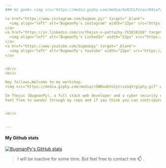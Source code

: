 ```yaml
---
### Hi geeks <img src="https://media.giphy.com/media/hvRJCLFzcasrR4ia7z/giphy.gif" width="25px">

<a href="https://www.instagram.com/bugman_py/" target="_blank">
  <img align="left" alt="BugmanPy's instagram" width="22px" src="https://camo.githubusercontent.com/c9dacf0f25a1489fdbc6c0d2b41cda58b77fa210a13a886d6f99e027adfbd358/68747470733a2f2f6564656e742e6769746875622e696f2f537570657254696e7949636f6e732f696d616765732f7376672f696e7374616772616d2e737667" />
</a>
<a href="https://in.linkedin.com/in/thejus-s-pattazhy-765810169" target="_blank">
  <img align="left" alt="BugmanPy's LinkedIn" width="22px" src="https://camo.githubusercontent.com/c8a9c5b414cd812ad6a97a46c29af67239ddaeae08c41724ff7d945fb4c047e5/68747470733a2f2f6564656e742e6769746875622e696f2f537570657254696e7949636f6e732f696d616765732f7376672f6c696e6b6564696e2e737667" />
</a>
<a href="https://www.youtube.com/bugmanpy" target="_blank">
  <img align="left" alt="BugmanPy's Youtube" width="22px" src="https://camo.githubusercontent.com/d54e97f5edde790381f7e62b217410df33e066a0dc8f692f2fc6b25fc1768b0c/68747470733a2f2f6564656e742e6769746875622e696f2f537570657254696e7949636f6e732f696d616765732f7376672f796f75747562652e737667" />
</a>


<br/>
<br/>

Hey fellows…Welcome to my workshop.
<img src="https://media.giphy.com/media/cOWBxwbto2ytrzxGqY/giphy.gif" width="25px">

Im Thejus (BugmanPy), a full stack web developer and a cyber security enthusiast, currently working on React framework.
Feel free to wander through my repo and if you think you can contribute to any of my projects, you are most welcome to do so. 


<br/>


---
```


#### My Github stats 

[![BugmanPy's GitHub stats](https://github-readme-stats.vercel.app/api?username=BugmanPy&show_icons=true&icon_color=fff&text_color=fff&bg_color=055C9D&line_height=30&hide_title=true&title_color=fff)](https://github.com/anuraghazra/github-readme-stats)


> I will be inactive for some time. But feel free to contact me 📫 .

<!--
**BugmanPy/BugmanPy** is a ✨ _special_ ✨ repository because its `README.md` (this file) appears on your GitHub profile.

Here are some ideas to get you started:

- 🔭 I’m currently working on ...
- 🌱 I’m currently learning ...
- 👯 I’m looking to collaborate on ...
- 🤔 I’m looking for help with ...
- 💬 Ask me about ...
- 📫 How to reach me: ...
- 😄 Pronouns: ...
- ⚡ Fun fact: ...
-->
